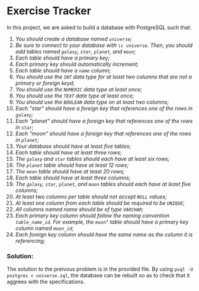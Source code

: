 # Exercise Tracker

In this project, we are asked to build a database with PostgreSQL such that:

1. *You should create a database named `universe`;*
2. *Be sure to connect to your database with `\c universe`. Then, you should add tables named `galaxy`, `star`, `planet`, and `moon`;*
3. *Each table should have a primary key;*
4. *Each primary key should automatically increment;*
5. *Each table should have a `name` column;*
6. *You should use the `INT` data type for at least two columns that are not a primary or foreign keyd;*
7. *You should use the `NUMERIC` data type at least once;*
8. *You should use the `TEXT` data type at least once;*
9. *You should use the `BOOLEAN` data type on at least two columns;*
10. *Each "star" should have a foreign key that references one of the rows in `galaxy`;*
11. *Each "planet" should have a foreign key that references one of the rows in `star`;*
12. *Each "moon" should have a foreign key that references one of the rows in `planet`;*
13. *Your database should have at least five tables;*
14. *Each table should have at least three rows;*
15. *The `galaxy` and `star` tables should each have at least six rows;*
16. *The `planet` table should have at least 12 rows;*
17. *The `moon` table should have at least 20 rows;*
18. *Each table should have at least three columns;*
19. *The `galaxy`, `star`, `planet`, and `moon` tables should each have at least five columns;*
20. *At least two columns per table should not accept `NULL` values;*
21. *At least one column from each table should be required to be `UNIQUE`;*
22. *All columns named name should be of type `VARCHAR`;*
23. *Each primary key column should follow the naming convention `table_name_id`. For example, the `moon`^  table should have a primary key column named `moon_id`;*
24. *Each foreign key column should have the same name as the column it is referencing;*

### Solution:

The solution to the preivous problem is in the provided file. By using `psql -U postgres < universe.sql`, the database can be rebuilt so as to check that it aggrees with the specifications.
